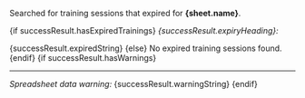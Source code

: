 Searched for training sessions that expired for **{sheet.name}**.

{if successResult.hasExpiredTrainings}
_{successResult.expiryHeading}:_

{successResult.expiredString}
{else}
No expired training sessions found.
{endif}
{if successResult.hasWarnings}

---

_Spreadsheet data warning:_
{successResult.warningString}
{endif}